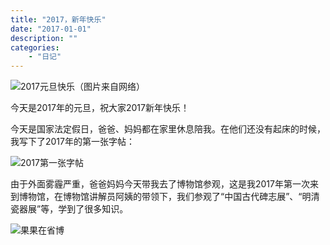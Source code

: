 ```yaml
---
title: "2017，新年快乐"
date: "2017-01-01"
description: ""
categories:
    - "日记"
---
```


![2017元旦快乐（图片来自网络）](http://image.tonybai.com/img/201701/diary_20170101_3.jpg)

今天是2017年的元旦，祝大家2017新年快乐！

今天是国家法定假日，爸爸、妈妈都在家里休息陪我。在他们还没有起床的时候，我写下了2017年的第一张字帖：

![2017第一张字帖](http://image.tonybai.com/img/201701/diary_20170101_1.jpg)

由于外面雾霾严重，爸爸妈妈今天带我去了博物馆参观，这是我2017年第一次来到博物馆，在博物馆讲解员阿姨的带领下，我们参观了“中国古代碑志展”、“明清瓷器展”等，学到了很多知识。

![果果在省博](http://image.tonybai.com/img/201701/diary_20170101_2.jpg)



